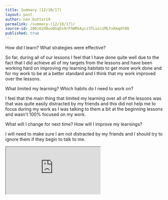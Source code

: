 ```yaml
---
title: Summary (12/10/17)
layout: post
author: nav.buttar19
permalink: /summary-(12/10/17)/
source-id: 1Q0i62d8uoQGqDx9rFhWRkAycz3TLusczMLtxKmqdt0Q
published: true
---
```

How did I learn? What strategies were effective? 

So far, during all of our lessons I feel that I have done quite well due to the fact that I did achieve all of my targets from the lessons and have been working hard on improving my learning habitats to get more work done and for my work to be at a better standard and I think that my work improved over the lessons.

What limited my learning? Which habits do I need to work on?

I feel that the main thing that limited my learning over all of the lessons was that was quite easily distracted by my friends and this did not help me to focus during my work as I was talking to them a bit at the beginning lessons and wasn't 100% focused on my work.

What will I change for next time? How will I improve my learnings?

I will need to make sure I am not distracted by my friends and I should try to ignore them if they begin to talk to me.

<iframe src="https://docs.google.com/spreadsheets/d/e/2PACX-1vTqJ4-4ku2IFH5wgyPExeAdO8V01tTmwixfC37zOigaqO0BocBTDLxQSWfk9h4d9OGjjZRadAmT90M4/pubhtml?widget=true&amp;headers=false"></iframe>


